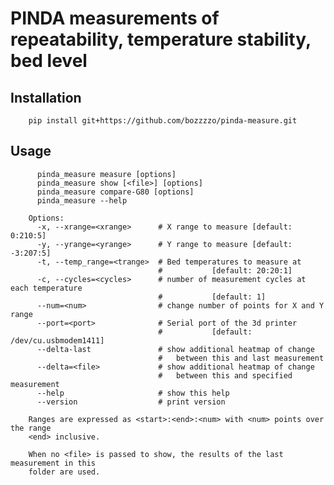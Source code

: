 # PINDA measurements of repeatability, temperature stability, bed level

## Installation

        pip install git+https://github.com/bozzzzo/pinda-measure.git

## Usage

          pinda_measure measure [options]
          pinda_measure show [<file>] [options]
          pinda_measure compare-G80 [options]
          pinda_measure --help
        
        Options:
          -x, --xrange=<xrange>      # X range to measure [default: 0:210:5]
          -y, --yrange=<yrange>      # Y range to measure [default: -3:207:5]
          -t, --temp_range=<trange>  # Bed temperatures to measure at
                                     #           [default: 20:20:1]
          -c, --cycles=<cycles>      # number of measurement cycles at each temperature
                                     #           [default: 1]
          --num=<num>                # change number of points for X and Y range
          --port=<port>              # Serial port of the 3d printer
                                     #           [default: /dev/cu.usbmodem1411]
          --delta-last               # show additional heatmap of change
                                     #   between this and last measurement
          --delta=<file>             # show additional heatmap of change
                                     #   between this and specified measurement
          --help                     # show this help
          --version                  # print version
        
        Ranges are expressed as <start>:<end>:<num> with <num> points over the range
        <end> inclusive.
        
        When no <file> is passed to show, the results of the last measurement in this
        folder are used.
